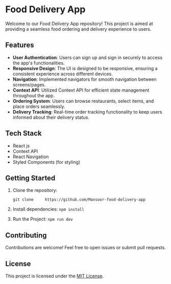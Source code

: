 # Food Delivery App

Welcome to our Food Delivery App repository! This project is aimed at providing a seamless food ordering and delivery experience to users.

## Features

- **User Authentication**: Users can sign up and sign in securely to access the app's functionalities.
- **Responsive Design**: The UI is designed to be responsive, ensuring a consistent experience across different devices.
- **Navigation**: Implemented navigators for smooth navigation between screens/pages.
- **Context API**: Utilized Context API for efficient state management throughout the app.
- **Ordering System**: Users can browse restaurants, select items, and place orders seamlessly.
- **Delivery Tracking**: Real-time order tracking functionality to keep users informed about their delivery status.

## Tech Stack

- React js
- Context API
- React Navigation
- Styled Components (for styling)

## Getting Started

1. Clone the repository:

    ``git clone    
         https://github.com/Mansoor-food-delivery-app``


2. Install dependencies:
    ``npm install``


3. Run the Project:
   ``npm run dev``

## Contributing

Contributions are welcome! Feel free to open issues or submit pull requests.

## License

This project is licensed under the [MIT License](LICENSE).
